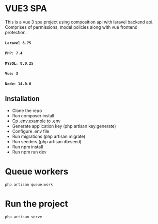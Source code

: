 # VUE3 SPA

This is a vue 3 spa project using composition api with laravel backend api. Comprises of permissions, model policies along with vue frontend protection.

#### `Laravel 8.75`

#### `PHP: 7.4`

#### `MYSQL: 8.0.25`

#### `Vue: 3`

#### `Node: 14.0.0`

## Installation

-   Clone the repo
-   Run composer install
-   Cp .env.example to .env
-   Generate application key (php artisan key:generate)
-   Configure .env file
-   Run migrations (php artisan migrate)
-   Run seeders (php artisan db:seed)
-   Run npm install
-   Run npm run dev

# Queue workers

```
php artisan queue:work

```

# Run the project

```
php artisan serve

```
